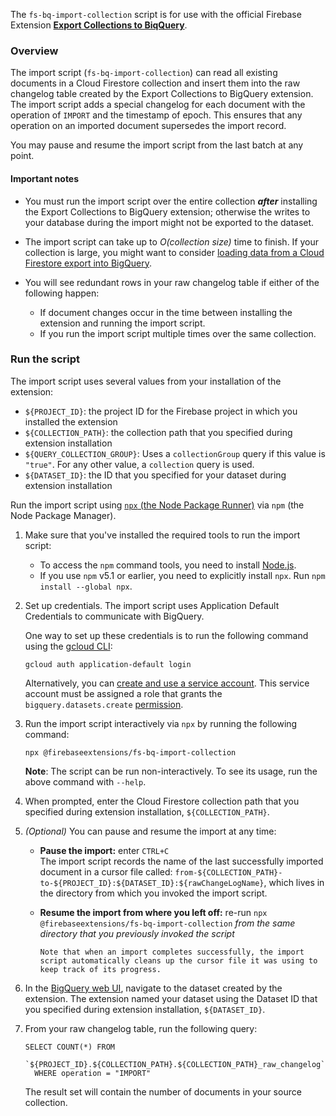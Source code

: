 The `fs-bq-import-collection` script is for use with the official Firebase Extension [**Export Collections to BiqQuery**](https://github.com/firebase/extensions/tree/master/firestore-bigquery-export).

### Overview

The import script (`fs-bq-import-collection`) can read all existing documents in a Cloud Firestore collection and insert them into the raw changelog table created by the Export Collections to BigQuery extension. The import script adds a special changelog for each document with the operation of `IMPORT` and the timestamp of epoch. This ensures that any operation on an imported document supersedes the import record.

You may pause and resume the import script from the last batch at any point.

#### Important notes

- You must run the import script over the entire collection **_after_** installing the Export Collections to BigQuery extension; otherwise the writes to your database during the import might not be exported to the dataset.

- The import script can take up to _O(collection size)_ time to finish. If your collection is large, you might want to consider [loading data from a Cloud Firestore export into BigQuery](https://cloud.google.com/bigquery/docs/loading-data-cloud-firestore).

- You will see redundant rows in your raw changelog table if either of the following happen:

  - If document changes occur in the time between installing the extension and running the import script.
  - If you run the import script multiple times over the same collection.

### Run the script

The import script uses several values from your installation of the extension:

- `${PROJECT_ID}`: the project ID for the Firebase project in which you installed the extension
- `${COLLECTION_PATH}`: the collection path that you specified during extension installation
- `${QUERY_COLLECTION_GROUP}`: Uses a `collectionGroup` query if this value is `"true"`. For any other value, a `collection` query is used.
- `${DATASET_ID}`: the ID that you specified for your dataset during extension installation

Run the import script using [`npx` (the Node Package Runner)](https://www.npmjs.com/package/npx) via `npm` (the Node Package Manager).

1.  Make sure that you've installed the required tools to run the import script:

    - To access the `npm` command tools, you need to install [Node.js](https://www.nodejs.org/).
    - If you use `npm` v5.1 or earlier, you need to explicitly install `npx`. Run `npm install --global npx`.

1.  Set up credentials. The import script uses Application Default Credentials to communicate with BigQuery.

    One way to set up these credentials is to run the following command using the [gcloud CLI](https://cloud.google.com/sdk/gcloud/):

    ```shell
    gcloud auth application-default login
    ```

    Alternatively, you can [create and use a service account](https://cloud.google.com/docs/authentication/production#obtaining_and_providing_service_account_credentials_manually). This service account must be assigned a role that grants the `bigquery.datasets.create` [permission](https://cloud.google.com/bigquery/docs/access-control#bq-permissions).

1.  Run the import script interactively via `npx` by running the following command:

    ```
    npx @firebaseextensions/fs-bq-import-collection
    ```

    **Note**: The script can be run non-interactively. To see its usage, run the above command with `--help`.

1.  When prompted, enter the Cloud Firestore collection path that you specified during extension installation, `${COLLECTION_PATH}`.

1.  _(Optional)_ You can pause and resume the import at any time:

    - **Pause the import:** enter `CTRL+C`  
      The import script records the name of the last successfully imported document in a cursor file called:
      `from-${COLLECTION_PATH}-to-${PROJECT_ID}:${DATASET_ID}:${rawChangeLogName}`,
      which lives in the directory from which you invoked the import script.

    - **Resume the import from where you left off:** re-run `npx @firebaseextensions/fs-bq-import-collection`
      _from the same directory that you previously invoked the script_

          Note that when an import completes successfully, the import script automatically cleans up the cursor file it was using to keep track of its progress.

1.  In the [BigQuery web UI](https://console.cloud.google.com/bigquery), navigate to the dataset created by the extension. The extension named your dataset using the Dataset ID that you specified during extension installation, `${DATASET_ID}`.

1.  From your raw changelog table, run the following query:

    ```
    SELECT COUNT(*) FROM
      `${PROJECT_ID}.${COLLECTION_PATH}.${COLLECTION_PATH}_raw_changelog`
      WHERE operation = "IMPORT"
    ```

    The result set will contain the number of documents in your source collection.
